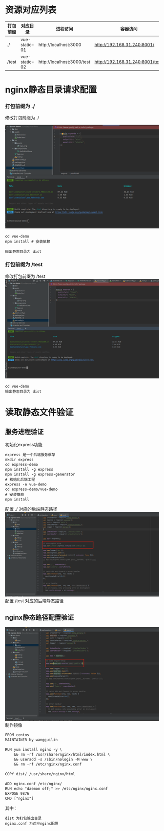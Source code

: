 # 资源对应列表

| 打包前缀 | 对应目录      | 进程访问                   | 容器访问                         |
| -------- | ------------- | -------------------------- | -------------------------------- |
| ./       | vue-static-01 | http://localhost:3000      | http://192.168.31.240:8001/      |
| /test    | vue-static-02 | http://localhost:3000/test | http://192.168.31.240:8001/test/ |



# nginx静态目录请求配置

### 打包前缀为 ./

修改打包前缀为 ./

![image](https://github.com/Mountains-and-rivers/nginx_static_test/blob/main/images/vue_1.png)

```
cd vue-demo
npm install # 安装依赖

输出静态目录为 dist
```

### 打包前缀为 /test

修改打包前缀为 /test
![image](https://github.com/Mountains-and-rivers/nginx_static_test/blob/main/images/vue_2.png)
```
cd vue-demo
输出静态目录为 dist
```

# 读取静态文件验证

## 服务进程验证

初始化express功能

```
express 是一个后端服务框架
mkdir express
cd express-demo
npm install -g express
npm install -g express-generator
# 初始化后端工程
express -e vue-demo
cd express-demo/vue-demo
# 安装依赖
npm install 
```

配置 ./ 对应的后端静态路径
![image](https://github.com/Mountains-and-rivers/nginx_static_test/blob/main/images/express_1.png)
配置 /test 对应的后端静态路径

## nginx静态路径配置验证
![image](https://github.com/Mountains-and-rivers/nginx_static_test/blob/main/images/express_2.png)
制作镜像

```
FROM centos
MAINTAINER by wangguilin

RUN yum install nginx -y \
    && rm -rf /usr/share/nginx/html/index.html \
    && useradd -s /sbin/nologin -M www \
    && rm -rf /etc/nginx/nginx.conf

COPY dist/ /usr/share/nginx/html

ADD nginx.conf /etc/nginx/
RUN echo "daemon off;" >> /etc/nginx/nginx.conf
EXPOSE 9876
CMD ["nginx"]
```

其中：

```
dist 为打包输出目录
nginx.conf 为对应nginx配置
```

